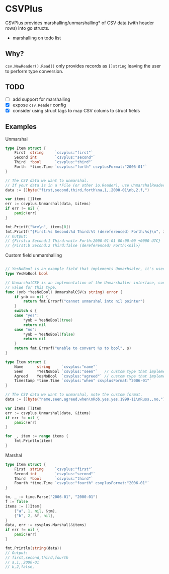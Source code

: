 # CSVPlus

CSVPlus provides marshalling/unmarshalling* of CSV data (with header rows) into go structs.

* marshalling on todo list

## Why?

`csv.NewReader().Read()` only provides records as `[]string` leaving the user to perform type conversion.

## TODO

* [ ] add support for marshalling
* [x] expose `csv.Reader` config
* [x] consider using struct tags to map CSV colums to struct fields

## Examples
Unmarshal

```go
type Item struct {
    First  string     `csvplus:"first"`
    Second int        `csvplus:"second"`
    Third  *bool      `csvplus:"third"`
    Forth  *time.Time `csvplus:"forth" csvplusFormat:"2006-01"`
}

// The CSV data we want to unmarshal.
// If your data is in a *File (or other io.Reader), use UnmarshalReader().
data := []byte("first,second,third,forth\na,1,,2000-01\nb,2,f,")

var items []Item
err := csvplus.Unmarshal(data, &items)
if err != nil {
    panic(err)
}

fmt.Printf("%+v\n", items[0])
fmt.Printf("{First:%s Second:%d Third:%t (dereferenced) Forth:%s}\n", items[1].First, items[1].Second, *items[1].Third, items[1].Forth)
// Output:
// {First:a Second:1 Third:<nil> Forth:2000-01-01 00:00:00 +0000 UTC}
// {First:b Second:2 Third:false (dereferenced) Forth:<nil>}
```

Custom field unmarshalling
```go

// YesNoBool is an example field that implements Unmarhsaler, it's used in an example.
type YesNoBool bool

// UnmarshalCSV is an implementation of the Unmarshaller interface, converts a string record to a native
// value for this type.
func (ynb *YesNoBool) UnmarshalCSV(s string) error {
    if ynb == nil {
        return fmt.Errorf("cannot unmarshal into nil pointer")
    }
    switch s {
    case "yes":
        *ynb = YesNoBool(true)
        return nil
    case "no":
        *ynb = YesNoBool(false)
        return nil
    }
    return fmt.Errorf("unable to convert %s to bool", s)
}

type Item struct {
    Name      string     `csvplus:"name"`
    Seen      *YesNoBool `csvplus:"seen"`   // custom type that implements Unmarshaler
    Agreed    YesNoBool  `csvplus:"agreed"` // custom type that implements Unmarshaler
    Timestamp *time.Time `csvplus:"when" csvplusFormat:"2006-01"`
}

// The CSV data we want to unmarshal, note the custom format.
data := []byte("name,seen,agreed,when\nRob,yes,yes,1999-11\nRuss,,no,")

var items []Item
err := csvplus.Unmarshal(data, &items)
if err != nil {
    panic(err)
}

for _, item := range items {
    fmt.Println(item)
}
```

Marshal

```go
type Item struct {
    First  string     `csvplus:"first"`
    Second int        `csvplus:"second"`
    Third  *bool      `csvplus:"third"`
    Fourth *time.Time `csvplus:"fourth" csvplusFormat:"2006-01"`
}

tm, _ := time.Parse("2006-01", "2000-01")
f := false
items := []Item{
    {"a", 1, nil, &tm},
    {"b", 2, &f, nil},
}
data, err := csvplus.Marshal(&items)
if err != nil {
    panic(err)
}

fmt.Println(string(data))
// Output:
// first,second,third,fourth
// a,1,,2000-01
// b,2,false,
```